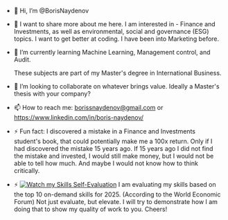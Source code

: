 - 👋 Hi, I’m @BorisNaydenov
- 👀 I want to share more about me here. I am interested in - Finance and Investments, as well as environmental, social and governance (ESG) topics. I want to get better at coding. I have been into Marketing before.
- 🌱 I’m currently learning Machine Learning, Management control, and Audit.
  
  These subjects are part of my Master's degree in International Business.
 - 💞️ I’m looking to collaborate on whatever brings value. Ideally a Master's thesis with your company?
 - 📫 How to reach me: borissnaydenov@gmail.com or https://www.linkedin.com/in/boris-naydenov/
 - ⚡ Fun fact: I discovered a mistake in a Finance and Investments student's book, that could potentially make me a 100x return. Only if I had discovered the mistake 15 years ago. If 15 years ago I did not find the mistake and invested, I would still make money, but I would not be able to tell how much. And maybe I would not know how to think critically.
- ⚡ [![Watch my Skills Self-Evaluation](https://img.youtube.com/vi/)](https://youtu.be/7InM7vaz7-o?si=I_QEhsLniF4UXDCE)
 I am evaluating my skills based on the top 10 on-demand skills for 2025. (According to the World Economic Forum)
 Not just evaluate, but elevate. I will try to demonstrate how I am doing that to show my quality of work to you. Cheers!

<!---
BorisNaydenov/BorisNaydenov is a ✨ special ✨ repository because its `README.md` (this file) appears on your GitHub profile.
You can click the Preview link to take a look at your changes.
--->
